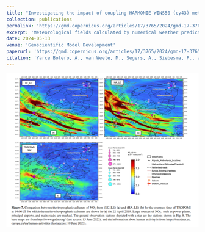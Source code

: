 ```yaml
---
title: "Investigating the impact of coupling HARMONIE-WINS50 (cy43) meteorology to LOTOS-EUROS (v2.2.002) on a simulation of NO2 concentrations over the Netherlands"
collection: publications
permalink: 'https://gmd.copernicus.org/articles/17/3765/2024/gmd-17-3765-2024.html'
excerpt: 'Meteorological fields calculated by numerical weather prediction (NWP) models drive offline chemical transport models (CTMs) to solve the transport, chemical reactions, and atmospheric interaction over the geographical domain of interest. HARMONIE (HIRLAM ALADIN Research on Mesoscale Operational NWP in Euromed) is a state-of-the-art non-hydrostatic NWP community model used at several European weather agencies to forecast weather at the local and/or regional scale. In this work, the HARMONIE WINS50 (cycle 43 cy43) reanalysis dataset at a resolution of 0.025° × 0.025° covering an area surrounding the North Sea for the years 2019–2021 was coupled offline to the LOTOS-EUROS (LOng-Term Ozone Simulation-EURopean Operational Smog model, v2.2.002) CTM. The impact of using either meteorological fields from HARMONIE or from ECMWF on LOTOS-EUROS simulations of NO2 has been evaluated against ground-level observations and TROPOMI tropospheric NO2 vertical columns. Furthermore, the difference between crucial meteorological input parameters such as the boundary layer height and the vertical diffusion coefficient between the hydrostatic ECMWF and non-hydrostatic HARMONIE data has been studied, and the vertical profiles of temperature, humidity, and wind are evaluated against meteorological observations at Cabauw in The Netherlands. The results of these first evaluations of the LOTOS-EUROS model performance in both configurations are used to investigate current uncertainties in air quality forecasting in relation to driving meteorological parameters and to assess the potential for improvements in forecasting pollution episodes at high resolutions based on the HARMONIE NWP model.'
date: 2024-05-13
venue: 'Geoscientific Model Development'
paperurl: 'https://gmd.copernicus.org/articles/17/3765/2024/gmd-17-3765-2024.html'
citation: 'Yarce Botero, A., van Weele, M., Segers, A., Siebesma, P., and Eskes, H.: Investigating the impact of coupling HARMONIE-WINS50 (cy43) meteorology to LOTOS-EUROS (v2.2.002) on a simulation of NO2 concentrations over the Netherlands, Geosci. Model Dev., 17, 3765–3781, https://doi.org/10.5194/gmd-17-3765-2024, 2024.'
---
```

<img src='/images/HARMONIE_model_comparisons.png'>
